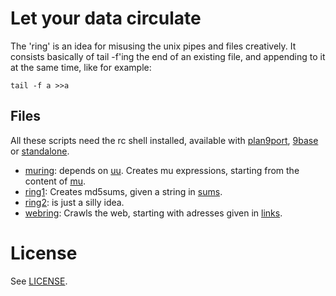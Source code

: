 Let your data circulate
=======================

The 'ring' is an idea for misusing the unix pipes and files creatively. It
consists basically of tail -f'ing the end of an existing file, and
appending to it at the same time, like for example:

	tail -f a >>a

Files
-----

All these scripts need the rc shell installed, available
with [plan9port](https://swtch.com/plan9port/),
[9base](http://tools.suckless.org/9base) or
[standalone](https://www.github.com/rakitzis/rc).

*	[muring](https://github.com/niplav/ring/blob/master/muring):
	depends on [uu](https://www.github.com/niplav/uu). Creates mu expressions,
	starting from the content of [mu](./mu).
*	[ring1](./ring1): Creates md5sums, given a string in [sums](./sums).
*	[ring2](./ring2): is just a silly idea.
*	[webring](./webring): Crawls the web, starting with adresses given in [links](./links).

License
=======

See [LICENSE](./LICENSE).
